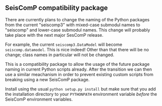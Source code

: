 ## SeisComP compatibility package ##

There are currently plans to change the naming of the Python packages from 
the current "seiscomp3" with mixed-case submodul names to "seiscomp" and 
lower-case submodul names. This change will probably take place with the 
next major SesComP release.

For example, the current ```seiscomp3.DataModel``` will become 
```seiscomp.datamodel```. This is nice indeed! Other than that there will 
be no change; class names in particular will not be changed.

This is a compatibility package to allow the usage of the future package 
naming in current Python scripts already. After the transition we can then 
use a similar meachanism in order to prevent existing custom scripts from 
breaking using a new SeisComP package.

Install using the usual ```python setup.py install``` but make sure that 
you add the installation directory to your ```PYTHONPATH``` environment 
variable *before* the SeisComP environment variables.
